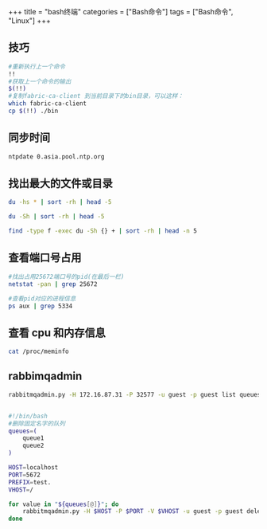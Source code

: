 +++
title = "bash终端"
categories = ["Bash命令"]
tags = ["Bash命令", "Linux"]
+++

## 技巧

```bash
#重新执行上一个命令
!!
#获取上一个命令的输出
$(!!)
#复制fabric-ca-client 到当前目录下的bin目录，可以这样：
which fabric-ca-client
cp $(!!) ./bin
```

## 同步时间

```bash
ntpdate 0.asia.pool.ntp.org
```

## 找出最大的文件或目录

```bash
du -hs * | sort -rh | head -5

du -Sh | sort -rh | head -5

find -type f -exec du -Sh {} + | sort -rh | head -n 5
```

## 查看端口号占用

```bash
#找出占用25672端口号的pid(在最后一栏)
netstat -pan | grep 25672

#查看pid对应的进程信息
ps aux | grep 5334
```

## 查看 cpu 和内存信息

```bash
cat /proc/meminfo
```

## rabbimqadmin

```bash
rabbitmqadmin.py -H 172.16.87.31 -P 32577 -u guest -p guest list queues | grep  amq | awk {'print $2'} | xargs -I {} rabbitmqadmin.py -H 172.16.87.31 -P 32577 -u guest -p guest delete queue name={}


#!/bin/bash
#删除固定名字的队列
queues=(
    queue1
    queue2
)

HOST=localhost
PORT=5672
PREFIX=test.
VHOST=/

for value in "${queues[@]}"; do
    rabbitmqadmin.py -H $HOST -P $PORT -V $VHOST -u guest -p guest delete queue name=$PREFIX$value
done
```
